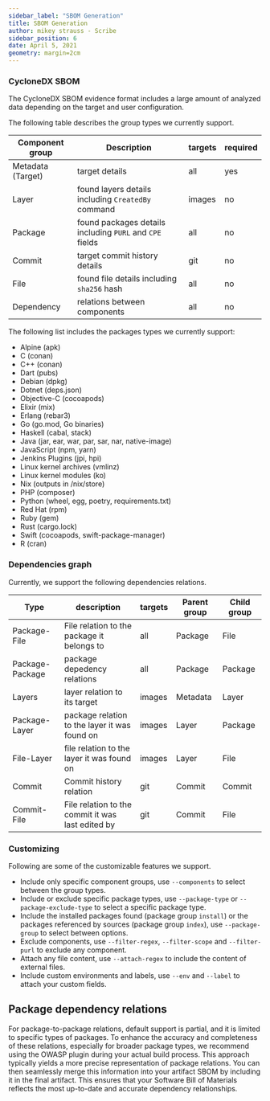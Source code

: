 ```yaml
---
sidebar_label: "SBOM Generation"
title: SBOM Generation
author: mikey strauss - Scribe
sidebar_position: 6
date: April 5, 2021
geometry: margin=2cm
---
```


### CycloneDX SBOM
The CycloneDX SBOM evidence format includes a large amount of analyzed data depending on the target and user configuration. 

The following table describes the group types we currently support.

| Component group | Description | targets | required |
| --- | --- | --- | --- |
| Metadata (Target) | target details | all | yes |
| Layer | found layers details including `CreatedBy` command | images | no |
| Package | found packages details including `PURL` and `CPE` fields | all | no |
| Commit | target commit history details | git | no |
| File | found file details including `sha256` hash | all | no |
| Dependency | relations between components | all | no |

The following list includes the packages types we currently support:
* Alpine (apk)
* C (conan)
* C++ (conan)
* Dart (pubs)
* Debian (dpkg)
* Dotnet (deps.json)
* Objective-C (cocoapods)
* Elixir (mix)
* Erlang (rebar3)
* Go (go.mod, Go binaries)
* Haskell (cabal, stack)
* Java (jar, ear, war, par, sar, nar, native-image)
* JavaScript (npm, yarn)
* Jenkins Plugins (jpi, hpi)
* Linux kernel archives (vmlinz)
* Linux kernel modules (ko)
* Nix (outputs in /nix/store)
* PHP (composer)
* Python (wheel, egg, poetry, requirements.txt)
* Red Hat (rpm)
* Ruby (gem)
* Rust (cargo.lock)
* Swift (cocoapods, swift-package-manager)
* R (cran)

### Dependencies graph
Currently, we support the following dependencies relations.

| Type | description | targets | Parent group | Child group  |
| --- | --- | --- | --- | --- |
| Package-File | File relation to the package it belongs to | all | Package | File |
| Package-Package | package depedency relations | all | Package | Package |
| Layers | layer relation to its target | images | Metadata | Layer |
| Package-Layer | package relation to the layer it was found on | images | Layer | Package |
| File-Layer | file relation to the layer it was found on | images | Layer | File |
| Commit | Commit history relation | git | Commit | Commit |
| Commit-File | File relation to the commit it was last edited by | git | Commit | File |

### Customizing
Following are some of the customizable features we support.
* Include only specific component groups, use `--components` to select between the group types.
* Include or exclude specific package types, use `--package-type` or `--package-exclude-type` to select a specific package type.
* Include the installed packages found (package group `install`) or the packages referenced by sources (package group `index`), use `--package-group` to select between options.
* Exclude components, use `--filter-regex`, `--filter-scope` and `--filter-purl` to exclude any component.
* Attach any file content, use `--attach-regex` to include the content of external files.
* Include custom environments and labels, use `--env` and `--label` to attach your custom fields.

## Package dependency relations
For package-to-package relations, default support is partial, and it is limited to specific types of packages. To enhance the accuracy and completeness of these relations, especially for broader package types, we recommend using the OWASP plugin during your actual build process. This approach typically yields a more precise representation of package relations. You can then seamlessly merge this information into your artifact SBOM by including it in the final artifact. This ensures that your Software Bill of Materials reflects the most up-to-date and accurate dependency relationships.
